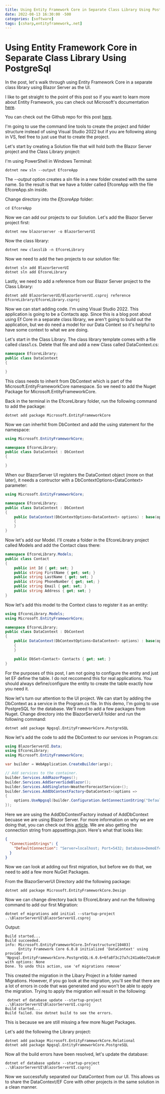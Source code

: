 ```yaml
---
title: Using Entity Framework Core in Separate Class Library Using PostgreSql
date: 2022-08-13 16:30:00 -500
categories: [software]
tags: [csharp,entityframework,.net]
---
```


# Using Entity Framework Core in Separate Class Library Using PostgreSql

In the post, let's walk through using Entity Framework Core in a separate class library using Blazor Server as the UI. 

I like to get straight to the point of this post so if you want to learn more about Entity Framework, you can check out Microsoft's documentation [here](https://docs.microsoft.com/en-us/ef/core/). 

You can check out the Github repo for this post [here](https://github.com/hananiah-linde/EfcorePostgresApp).

I'm going to use the command line tools to create the project and folder structure instead of using Visual Studio 2022 but if you are following along in VS, feel free to just use that to create the project.

Let's start by creating a Solution file that will hold both the Blazor Server project and the Class Library project:

I'm using PowerShell in Windows Terminal:
```terminal
dotnet new sln --output EfcoreApp
```

The *--output* option creates a sln file in a new folder created with the same name. So the result is that we have a folder called EfcoreApp with the file EfcoreApp.sln inside.

 Change directory into the *EfcoreApp* folder:
 ``` terminal
 cd EfcoreApp
 ```

 Now we can add our projects to our Solution. Let's add the Blazor Server project first:
 ```terminal
dotnet new blazorserver -o BlazorServerUI
 ```
 Now the class library:
 ```terminal
dotnet new classlib -n EfcoreLibrary
 ```
 Now we need to add the two projects to our solution file:
 ```terminal
dotnet sln add BlazorServerUI
dotnet sln add EfcoreLibrary
 ```

 Lastly, we need to add a reference from our Blazor Server project to the Class Library:

 ``` terminal
dotnet add BlazorServerUI/BlazorServerUI.csproj reference EfcoreLibrary/EfcoreLibrary.csproj
 ```

 Now we can start adding code. I'm using Visual Studio 2022. This application is going to be a Contacts app. Since this is a blog post about using Ef Core in a separate class library, we aren't going to build out the application, but we do need a model for our Data Context so it's helpful to have some context to what we are doing. 

 Let's start in the Class Library. The class library template comes with a file called class1.cs. Delete that file and add a new Class called DataContext.cs:

 ``` c#
 namespace EfcoreLibrary;
public class DataContext
{

}
 ```

 This class needs to inherit from DbContext which is part of the Microsoft.EntityFrameworkCore namespace. So we need to add the Nuget Package for Microsoft.EntityFrameworkCore.

 Back in the terminal in the EfcoreLibrary folder, run the following command to add the package:
 ``` terminal
dotnet add package Microsoft.EntityFrameworkCore
 ```

Now we can inherhit from DbContext and add the using statement for the namespace:
``` c#
using Microsoft.EntityFrameworkCore;

namespace EfcoreLibrary;
public class DataContext : DbContext
{

}
```

When our BlazorServer UI registers the DataContext object (more on that later), it needs a contructor with a DbContextOptions<DataContext<DataContext>> parameter:
``` c#
using Microsoft.EntityFrameworkCore;

namespace EfcoreLibrary;
public class DataContext : DbContext
{
    public DataContext(DbContextOptions<DataContext> options) : base(options)
    {
    }
}
```

Now let's add our Model. I'll create a folder in the EfcoreLibrary project called Models and add the Contact class there:
``` c#
namespace EfcoreLibrary.Models;
public class Contact
{
    public int Id { get; set; }
    public string FirstName { get; set; }
    public string LastName { get; set; }
    public string PhoneNumber { get; set; }
    public string Email { get; set; }
    public string Address { get; set; }
}
```

Now let's add this model to the Context class to register it as an entity:
``` c#
using EfcoreLibrary.Models;
using Microsoft.EntityFrameworkCore;

namespace EfcoreLibrary;
public class DataContext : DbContext
{
    public DataContext(DbContextOptions<DataContext> options) : base(options)
    {
    }

    public DbSet<Contact> Contacts { get; set; }
}
```
For the purposes of this post, I am not going to configure the entity and just let EF define the table. I do not reccomend this for real applications. You should always define/configure the entity to create the table exactly how you need it.

Now let's turn our attention to the UI project. We can start by adding the DbContext as a service in the Program.cs file.
In this demo, I'm going to use PostgreSQL for the database. We'll need to add a few packages from Nuget. Change directory into the BlazorServerUI folder and run the following command:
``` terminal
dotnet add package Npgsql.EntityFrameworkCore.PostgreSQL
```

Now let's add the code to add the DbContext to our services in Program.cs:
```c#
using BlazorServerUI.Data;
using EfcoreLibrary;
using Microsoft.EntityFrameworkCore;

var builder = WebApplication.CreateBuilder(args);

// Add services to the container.
builder.Services.AddRazorPages();
builder.Services.AddServerSideBlazor();
builder.Services.AddSingleton<WeatherForecastService>();
builder.Services.AddDbContextFactory<DataContext>(options =>
{
    options.UseNpgsql(builder.Configuration.GetConnectionString("DefaultConnection"));
});

```

Here we are using the AddDbContextFactory instead of AddDbContext becuase we are using Blazor Server. For more information on why we are doing that, you can check out this [article](https://docs.microsoft.com/en-us/ef/core/dbcontext-configuration/#using-a-dbcontext-factory-eg-for-blazor).
We are also getting the connection string from appsettings.json. Here's what that looks like:
```json
{
  "ConnectionStrings": {
    "DefaultConnection": "Server=localhost; Port=5432; Database=DemoEfcore; User Id=postgres; Password=fakepassword"
  }
}
```

Now we can look at adding out first migration, but before we do that, we need to add a few more NuGet Packages.

From the BlazorServerUI Directory add the following package:
```terminal
dotnet add package Microsoft.EntityFrameworkCore.Design
```

Now we can change directory back to EfcoreLibrary and run the following command to add our first Migration:
```terminal
dotnet ef migrations add initial --startup-project ..\BlazorServerUI\BlazorServerUI.csproj
```

Output:

```terminal
Build started...
Build succeeded.
info: Microsoft.EntityFrameworkCore.Infrastructure[10403]
      Entity Framework Core 6.0.8 initialized 'DataContext' using provider 'Npgsql.EntityFrameworkCore.PostgreSQL:6.0.6+6fa8f3c27a7c241a66e72a6c09e0b252509215d0' with options: None
Done. To undo this action, use 'ef migrations remove'
```

This created the migration in the Libary Project in a folder named Migrations. However, if you go look at the migration, you'll see that there are a lot of errors in code that was generated and you won't be able to apply the migration. Trying to apply the migration will result in the following:
``` terminal
 dotnet ef database update --startup-project ..\BlazorServerUI\BlazorServerUI.csproj
Build started...
Build failed. Use dotnet build to see the errors.
```
This is because we are still missing a few more Nuget Packages.

Let's add the following the Library project:
```terminal
dotnet add package Microsoft.EntityFrameworkCore.Relational
dotnet add package Npgsql.EntityFrameworkCore.PostgreSQL
```

Now all the build errors have been resolved, let's update the database:
``` terminal
dotnet ef database update --startup-project ..\BlazorServerUI\BlazorServerUI.csproj
```

Now we successfully separated our DataContext from our UI. This allows us to share the DataContext/EF Core with other projects in the same solution in a clean manner. 